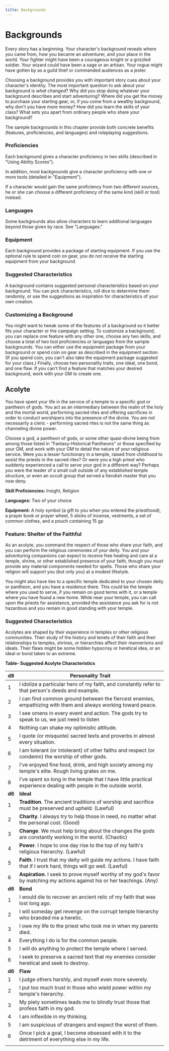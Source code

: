 ---title: Backgrounds---
# Backgrounds

Every story has a beginning. Your character's background reveals where you came from, how you became an adventurer, and your place in the world. Your fighter might have been a courageous knight or a grizzled soldier. Your wizard could have been a sage or an artisan. Your rogue might have gotten by as a guild thief or commanded audiences as a jester.

Choosing a background provides you with important story cues about your character's identity. The most important question to ask about your background is *what changed*? Why did you stop doing whatever your background describes and start adventuring? Where did you get the money to purchase your starting gear, or, if you come from a wealthy background, why don't you have *more* money? How did you learn the skills of your class? What sets you apart from ordinary people who share your background?

The sample backgrounds in this chapter provide both concrete benefits (features, proficiencies, and languages) and roleplaying suggestions.

### Proficiencies

Each background gives a character proficiency in two skills (described in "Using Ability Scores").

In addition, most backgrounds give a character proficiency with one or more tools (detailed in "Equipment").

If a character would gain the same proficiency from two different sources, he or she can choose a different proficiency of the same kind (skill or tool) instead.

### Languages

Some backgrounds also allow characters to learn additional languages beyond those given by race. See "Languages."

### Equipment

Each background provides a package of starting equipment. If you use the optional rule to spend coin on gear, you do not receive the starting equipment from your background.

### Suggested Characteristics

A background contains suggested personal characteristics based on your background. You can pick characteristics, roll dice to determine them randomly, or use the suggestions as inspiration for characteristics of your own creation.

### Customizing a Background

You might want to tweak some of the features of a background so it better fits your character or the campaign setting. To customize a background, you can replace one feature with any other one, choose any two skills, and choose a total of two tool proficiencies or languages from the sample backgrounds. You can either use the equipment package from your background or spend coin on gear as described in the equipment section. (If you spend coin, you can't also take the equipment package suggested for your class.) Finally, choose two personality traits, one ideal, one bond, and one flaw. If you can't find a feature that matches your desired background, work with your GM to create one.

## Acolyte

You have spent your life in the service of a temple to a specific god or pantheon of gods. You act as an intermediary between the realm of the holy and the mortal world, performing sacred rites and offering sacrifices in order to conduct worshipers into the presence of the divine. You are not necessarily a cleric - performing sacred rites is not the same thing as channeling divine power.

Choose a god, a pantheon of gods, or some other quasi-divine being from among those listed in "Fantasy-Historical Pantheons" or those specified by your GM, and work with your GM to detail the nature of your religious service. Were you a lesser functionary in a temple, raised from childhood to assist the priests in the sacred rites? Or were you a high priest who suddenly experienced a call to serve your god in a different way? Perhaps you were the leader of a small cult outside of any established temple structure, or even an occult group that served a fiendish master that you now deny.

**Skill Proficiencies:** Insight, Religion

**Languages:** Two of your choice

**Equipment:** A holy symbol (a gift to you when you entered the priesthood), a prayer book or prayer wheel, 5 sticks of incense, vestments, a set of common clothes, and a pouch containing 15 gp

### Feature: Shelter of the Faithful

As an acolyte, you command the respect of those who share your faith, and you can perform the religious ceremonies of your deity. You and your adventuring companions can expect to receive free healing and care at a temple, shrine, or other established presence of your faith, though you must provide any material components needed for spells. Those who share your religion will support you (but only you) at a modest lifestyle.

You might also have ties to a specific temple dedicated to your chosen deity or pantheon, and you have a residence there. This could be the temple where you used to serve, if you remain on good terms with it, or a temple where you have found a new home. While near your temple, you can call upon the priests for assistance, provided the assistance you ask for is not hazardous and you remain in good standing with your temple.

### Suggested Characteristics

Acolytes are shaped by their experience in temples or other religious communities. Their study of the history and tenets of their faith and their relationships to temples, shrines, or hierarchies affect their mannerisms and ideals. Their flaws might be some hidden hypocrisy or heretical idea, or an ideal or bond taken to an extreme.

**Table- Suggested Acolyte Characteristics**

| d8     | Personality Trait                                                                                                          |
|--------|----------------------------------------------------------------------------------------------------------------------------|
| 1      | I idolize a particular hero of my faith, and constantly refer to that person's deeds and example.                          |
| 2      | I can find common ground between the fiercest enemies, empathizing with them and always working toward peace.              |
| 3      | I see omens in every event and action. The gods try to speak to us, we just need to listen                                 |
| 4      | Nothing can shake my optimistic attitude.                                                                                  |
| 5      | I quote (or misquote) sacred texts and proverbs in almost every situation.                                                 |
| 6      | I am tolerant (or intolerant) of other faiths and respect (or condemn) the worship of other gods.                          |
| 7      | I've enjoyed fine food, drink, and high society among my temple's elite. Rough living grates on me.                        |
| 8      | I've spent so long in the temple that I have little practical experience dealing with people in the outside world.         |
| **d6** | **Ideal**                                                                                                                  |
| 1      | **Tradition**. The ancient traditions of worship and sacrifice must be preserved and upheld. (Lawful)                      |
| 2      | **Charity**. I always try to help those in need, no matter what the personal cost. (Good)                                  |
| 3      | **Change**. We must help bring about the changes the gods are constantly working in the world. (Chaotic)                   |
| 4      | **Power**. I hope to one day rise to the top of my faith's religious hierarchy. (Lawful)                                   |
| 5      | **Faith**. I trust that my deity will guide my actions. I have faith that if I work hard, things will go well. (Lawful)    |
| 6      | **Aspiration**. I seek to prove myself worthy of my god's favor by matching my actions against his or her teachings. (Any) |
| **d6** | **Bond**                                                                                                                   |
| 1      | I would die to recover an ancient relic of my faith that was lost long ago.                                                |
| 2      | I will someday get revenge on the corrupt temple hierarchy who branded me a heretic.                                       |
| 3      | I owe my life to the priest who took me in when my parents died.                                                           |
| 4      | Everything I do is for the common people.                                                                                  |
| 5      | I will do anything to protect the temple where I served.                                                                   |
| 6      | I seek to preserve a sacred text that my enemies consider heretical and seek to destroy.                                   |
| **d6** | **Flaw**                                                                                                                   |
| 1      | I judge others harshly, and myself even more severely.                                                                     |
| 2      | I put too much trust in those who wield power within my temple's hierarchy.                                                |
| 3      | My piety sometimes leads me to blindly trust those that profess faith in my god.                                           |
| 4      | I am inflexible in my thinking.                                                                                            |
| 5      | I am suspicious of strangers and expect the worst of them.                                                                 |
| 6      | Once I pick a goal, I become obsessed with it to the detriment of everything else in my life.                              |
|        |                                                                                                                            |

